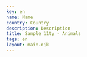 ```yaml
---
key: en
name: Name
country: Country
description: Description
title: Sample 11ty - Animals
tags: en
layout: main.njk
---
```

